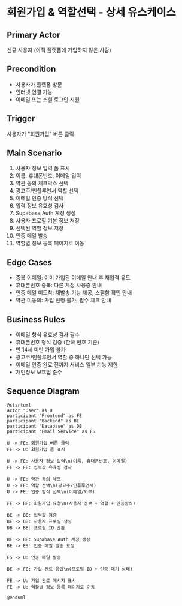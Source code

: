 # 회원가입 & 역할선택 - 상세 유스케이스

## Primary Actor
신규 사용자 (아직 플랫폼에 가입하지 않은 사람)

## Precondition
- 사용자가 플랫폼 방문
- 인터넷 연결 가능
- 이메일 또는 소셜 로그인 지원

## Trigger
사용자가 "회원가입" 버튼 클릭

## Main Scenario
1. 사용자 정보 입력 폼 표시
2. 이름, 휴대폰번호, 이메일 입력
3. 약관 동의 체크박스 선택
4. 광고주/인플루언서 역할 선택
5. 이메일 인증 방식 선택
6. 입력 정보 유효성 검사
7. Supabase Auth 계정 생성
8. 사용자 프로필 기본 정보 저장
9. 선택된 역할 정보 저장
10. 인증 메일 발송
11. 역할별 정보 등록 페이지로 이동

## Edge Cases
- 중복 이메일: 이미 가입된 이메일 안내 후 재입력 유도
- 휴대폰번호 중복: 다른 계정 사용중 안내
- 인증 메일 미도착: 재발송 기능 제공, 스팸함 확인 안내
- 약관 미동의: 가입 진행 불가, 필수 체크 안내

## Business Rules
- 이메일 형식 유효성 검사 필수
- 휴대폰번호 형식 검증 (한국 번호 기준)
- 만 14세 미만 가입 불가
- 광고주/인플루언서 역할 중 하나만 선택 가능
- 이메일 인증 완료 전까지 서비스 일부 기능 제한
- 개인정보 보호법 준수

## Sequence Diagram
```
@startuml
actor "User" as U
participant "Frontend" as FE
participant "Backend" as BE
participant "Database" as DB
participant "Email Service" as ES

U -> FE: 회원가입 버튼 클릭
FE -> U: 회원가입 폼 표시

U -> FE: 사용자 정보 입력\n(이름, 휴대폰번호, 이메일)
FE -> FE: 입력값 유효성 검사

U -> FE: 약관 동의 체크
U -> FE: 역할 선택\n(광고주/인플루언서)
U -> FE: 인증 방식 선택\n(이메일/외부)

FE -> BE: 회원가입 요청\n(사용자 정보 + 역할 + 인증방식)

BE -> BE: 입력값 검증
BE -> DB: 사용자 프로필 생성
DB -> BE: 프로필 ID 반환

BE -> BE: Supabase Auth 계정 생성
BE -> ES: 인증 메일 발송 요청

ES -> U: 인증 메일 발송

BE -> FE: 가입 완료 응답\n(프로필 ID + 인증 대기 상태)

FE -> U: 가입 완료 메시지 표시
FE -> U: 역할별 정보 등록 페이지로 이동

@enduml
```
